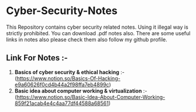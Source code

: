 # Cyber-Security-Notes
This Repository contains cyber security related notes.
Using it illegal way is strictly prohibited.
You can download .pdf notes also.
There are some useful links in notes also please check them also follow my github profile.


## Link For Notes :-
1. **Basics of cyber security & ethical hacking** :- (https://www.notion.so/Basics-Of-Hacking-e9a60626f0cd4b44a2f98ffa7eb4899c)
2. **Basic idea about computer working & virtualization** :- (https://www.notion.so/Basic-Idea-About-Computer-Working-859f21acab4e4c4aa77df44588a68561)
 

